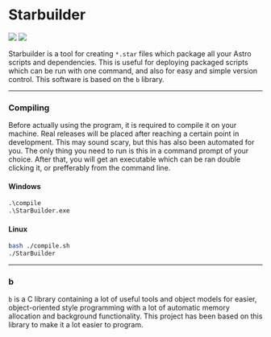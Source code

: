 # Starbuilder

![](https://img.shields.io/badge/Language-C-pink)
![](https://img.shields.io/badge/Version-0.0.1-%2333aa33)

Starbuilder is a tool for creating `*.star` files which package all your Astro scripts and dependencies. This is useful for deploying
packaged scripts which can be run with one command, and also for easy and simple version control. This software is based on the `b` library.
___
### Compiling

Before actually using the program, it is required to compile it on your machine. Real releases will be placed after reaching a certain
point in development. This may sound scary, but this has also been automated for you. The only thing you need to run is this in a command
prompt of your choice. After that, you will get an executable which can be ran double clicking it, or prefferably from the command line.

#### Windows
```bat
.\compile
.\StarBuilder.exe
```
#### Linux
```bash
bash ./compile.sh
./StarBuilder
```
___
### b

`b` is a C library containing a lot of useful tools and object models for easier, object-oriented style programming with a lot
of automatic memory allocation and background functionality. This project has been based on this library to make it a lot easier
to program.
